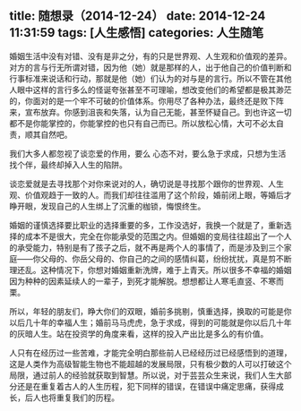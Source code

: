 title: 随想录（2014-12-24）
date: 2014-12-24 11:31:59
tags: [人生感悟]
categories: 人生随笔
---
婚姻生活中没有对错、没有是非之分，有的只是世界观、人生观和价值观的差异。对方的言与行无所谓对错，因为他（她）就是那样的人，出于他自己的价值判断和行事标准来说话和行动，那就是他（她）们认为的对与是的言行。所以不管在其他人眼中这样的言行多么的怪诞夸张甚至不可理喻，想改变他们的希望都是极其渺茫的，你面对的是一个牢不可破的价值体系。你用尽了各种办法，最终还是败下阵来，宣布放弃。你感到沮丧和失落，认为自己无能，甚至怀疑自己。到也许这一切都不是你能掌控的，你能掌控的也只有自己而已。所以放松心情，大可不必太自责，顺其自然吧。

我们大多人都忽视了谈恋爱的作用，要么 心态不对，要么急于求成，只想为生活找个伴，最终却掉入人生的陷阱。

谈恋爱就是去寻找那个对你来说对的人，确切说是寻找那个跟你的世界观、人生观、价值观趋于一致的人。而我们却往往滥用了这个阶段，婚前闭上眼，等婚后才睁开眼，发现自己的人生绑上了沉重的枷锁，悔恨终生。

婚姻的谨慎选择要比职业的选择重要的多，工作没选好，我换一个就是了，重新选择的成本不是很大，完全在你能承受的范围之内。但婚姻的变局往往超出了一个人的承受能力，特别是有了孩子之后，就不再是两个人的事情了，而是涉及到三个家庭——你父母的、你岳父母的、你自己的之间的感情纠葛，纷纷扰扰，真是剪不断理还乱。这种情况下，你想对婚姻重新洗牌，难于上青天。所以很多不幸福的婚姻因为种种的因素延续人的一辈子，到死才能解脱。想想都让人寒毛直竖、不寒而栗。

所以，年轻的朋友们，睁大你们的双眼，婚前多挑剔，慎重选择，换取的可能是你以后几十年的幸福人生；婚前马马虎虎，急于求成，得到的可能就是你以后几十年的灰暗人生。站在投资学的角度来看，这样的投入产出比是多么的有价值。

人只有在经历过一些苦难，才能完全明白那些前人已经经历过已经感悟到的道理，这是人类作为高级智能生物也不能超越的发展局限，只有极少数的人可以打破这个局限，通过前人的经验就获取到智慧。所以说，对于芸芸众生来说，我们人生大部分还是在重复着古人的人生历程，犯下同样的错误，在错误中痛定思痛，获得成长，后人也将重复我们的历程。
